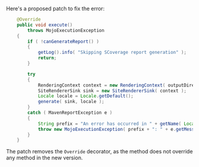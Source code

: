 Here's a proposed patch to fix the error:
```java
    @Override
    public void execute()
        throws MojoExecutionException
    {
        if ( !canGenerateReport() )
        {
            getLog().info( "Skipping SCoverage report generation" );
            return;
        }

        try
        {
            RenderingContext context = new RenderingContext( outputDirectory, getOutputName() + ".html" );
            SiteRendererSink sink = new SiteRendererSink( context );
            Locale locale = Locale.getDefault();
            generate( sink, locale );
        }
        catch ( MavenReportException e )
        {
            String prefix = "An error has occurred in " + getName( Locale.ENGLISH ) + " report generation";
            throw new MojoExecutionException( prefix + ": " + e.getMessage(), e );
        }
    }
```

The patch removes the `Override` decorator, as the method does not override any method in the new version.